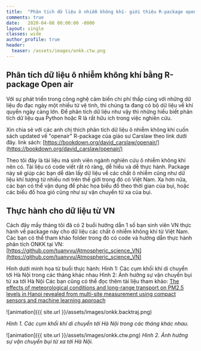```yaml
---
title:  "Phân tích dữ liệu ô nhiễm không khí- giới thiệu R-package openair"
comments: true
date:   2020-04-08 00:00:00 -0000
layout: single
classes: wide
author_profile: true
header:
  teaser: /assets/images/onkk.ctw.png
---
```


## Phân tích dữ liệu ô nhiễm không khí bằng R-package Open air

Với sự phát triển trong công nghệ cảm biến chi phí thấp cùng với những dữ liệu đo đạc ngày một nhiều từ vệ tinh, 
thì chúng ta đang có bộ dữ liệu về khí quyển ngày càng lớn. Để phân tích dữ liệu như vậy thì những hiểu biết phân tích dữ liệu qua Python hoặc R là rất hữu ích trong việc nghiên cứu.

Xin chia sẻ với các anh chị thích phân tích dữ liệu ô nhiễm không khí cuốn sách updated về "openair" R-package của giáo sư Carslaw theo link dưới đây.
link sách: [https://bookdown.org/david_carslaw/openair/](https://bookdown.org/david_carslaw/openair/)

Theo tôi đây là tài liệu mà sinh viên ngành nghiên cứu ô nhiễm không khí nên có. Tài liệu có code viết rất rõ ràng, dễ hiểu và dễ thực hành. 
Package này sẽ giúp các bạn dễ dàn lấy dữ liệu về các chất ô nhiễm cũng như dữ liệu khí tượng từ nhiều nơi trên thế giới trong đó có Việt Nam.
Xa hơn nữa, các bạn có thể vận dụng để phác họa biểu đồ theo thời gian của bụi, hoặc các biểu đồ hoa gió cũng như sự vận chuyển từ xa của bụi.

## Thực hành cho dữ liệu từ VN
Cách đây mấy tháng tôi đã có 2 buổi hướng dẫn 1 số bạn sinh viên VN thực hành về package này cho dữ liệu các chất ô nhiễm không khí từ Việt Nam. 
Các bạn có thể tham khảo folder trong đó có code và hướng dẫn thực hành phân tích ONKK tại VN:
[https://github.com/tuanvvu/Atmospheric_science_VN](https://github.com/tuanvvu/Atmospheric_science_VN)

Hình dưới minh họa từ buổi thực hành:
Hình 1: Các cụm khối khí di chuyển tới Hà Nội trong các tháng khác nhau
Hình 2: Ảnh hưởng sự vận chuyển bụi từ xa tới Hà Nội
Các bạn cũng có thể đọc thêm tài liệu tham khảo: 
[The effects of meteorological conditions and long-range transport on PM2.5 levels in Hanoi revealed from multi-site measurement using compact sensors and machine learning approach](https://www.sciencedirect.com/science/article/pii/S0021850220302019)

![animation]({{ site.url }}/assets/images/onkk.backtraj.png) 

*Hình 1. Các cụm khối khí di chuyển tới Hà Nội trong các tháng khác nhau.*

![animation]({{ site.url }}/assets/images/onkk.ctw.png) 
*Hình 2. Ảnh hưởng sự vận chuyển bụi từ xa tới Hà Nội.*
